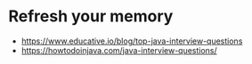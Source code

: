 # Refresh your memory
- https://www.educative.io/blog/top-java-interview-questions
- https://howtodoinjava.com/java-interview-questions/